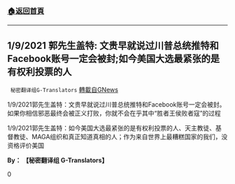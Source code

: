 ###  [:house:返回首頁](https://github.com/ourhimalayas/txt)
---

## 1/9/2021 郭先生盖特: 文贵早就说过川普总统推特和Facebook账号一定会被封;如今美国大选最紧张的是有权利投票的人
` 秘密翻译组G-Translators` [轉載自GNews](https://gnews.org/zh-hans/736604/)

1/9/2021郭先生盖特：文贵早就说过川普总统推特和Facebook账号一定会被封。如果你相信邪恶最终会被正义打败，你就不会在乎其中“胜者王侯败者寇”的过程



1/9/2021郭先生盖特：如今美国大选最紧张的是有权利投票的人、天主教徒、基督教徒、MAGA组织和真正知道真相的人；作为来自世界上最糟糕国家的我们，没资格评价美国



**By： 【秘密翻译组 G-Translators】**

0
